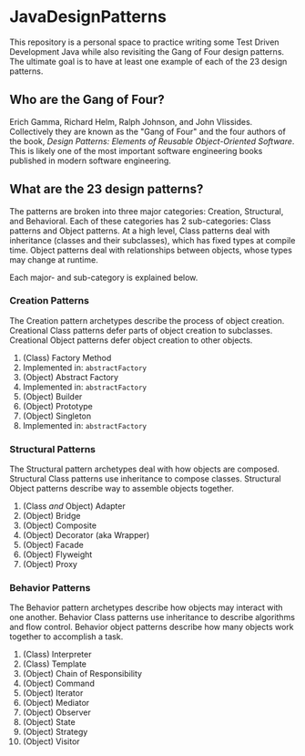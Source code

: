 # JavaDesignPatterns

This repository is a personal space to practice writing some Test Driven Development Java while also revisiting the Gang of Four design patterns. The ultimate goal is to have at least one example of each of the 23 design patterns.

## Who are the Gang of Four?

Erich Gamma, Richard Helm, Ralph Johnson, and John Vlissides. Collectively they are known as the "Gang of Four" and the four authors of the book, _Design Patterns: Elements of Reusable Object-Oriented Software_. This is likely one of the most important software engineering books published in modern software engineering.

## What are the 23 design patterns?

The patterns are broken into three major categories: Creation, Structural, and Behavioral. Each of these categories has 2 sub-categories: Class patterns and Object patterns. At a high level, Class patterns deal with inheritance (classes and their subclasses), which has fixed types at compile time. Object patterns deal with relationships between objects, whose types may change at runtime. 

Each major- and sub-category is explained below.

### Creation Patterns
The Creation pattern archetypes describe the process of object creation. Creational Class patterns defer parts of object creation to subclasses. Creational Object patterns defer object creation to other objects.

1. (Class) Factory Method
  1. Implemented in: `abstractFactory`
1. (Object) Abstract Factory
  1. Implemented in: `abstractFactory`
1. (Object) Builder
1. (Object) Prototype
1. (Object) Singleton
  1. Implemented in: `abstractFactory`

### Structural Patterns
The Structural pattern archetypes deal with how objects are composed. Structural Class patterns use inheritance to compose classes. Structural Object patterns describe way to assemble objects together.

1. (Class _and_ Object) Adapter
1. (Object) Bridge
1. (Object) Composite
1. (Object) Decorator (aka Wrapper)
1. (Object) Facade
1. (Object) Flyweight
1. (Object) Proxy

### Behavior Patterns

The Behavior pattern archetypes describe how objects may interact with one another. Behavior Class patterns use inheritance to describe algorithms and flow control. Behavior object patterns describe how many objects work together to accomplish a task.

1. (Class) Interpreter
1. (Class) Template
1. (Object) Chain of Responsibility
1. (Object) Command
1. (Object) Iterator
1. (Object) Mediator
1. (Object) Observer
1. (Object) State
1. (Object) Strategy
1. (Object) Visitor
